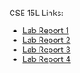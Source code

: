 CSE 15L Links:
- [Lab Report 1](lab-report-1-week-2.md)
- [Lab Report 2](lab-report-2.md)
- [Lab Report 3](lab-report-3.md)
- [Lab Report 4](lab-report-4.md)